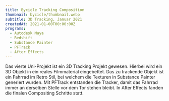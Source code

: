 ```yaml
---
title: Bycicle Tracking Composition
thumbnail: bycicle/thumbnail.webp
subtitle: 3D Tracking, Januar 2021
createdAt: 2021-01-00T00:00:00Z
programs:
  - Autodesk Maya
  - Redshift
  - Substance Painter
  - PFTrack
  - After Effects
---
```


Das vierte Uni-Projekt ist ein 3D Tracking Projekt gewesen. Hierbei wird ein 3D Objekt in ein reales Filmmaterial eingebettet.
Das zu trackende Objekt ist ein Fahrrad im Retro Stil, bei welchem die Texturen in Substance Painter generiert wurden.
Mit PFTrack entstanden die Tracker, damit das Fahrrad immer an derselben Stelle vor dem Tor stehen bleibt.
In After Effects fanden die finalen Compositing Schritte statt.

<view-on-link href="https://www.youtube.com/watch?v=PkKU9GS_rfk" icon="mdi-youtube" name="YouTube" color="#FF001C"></view-on-link>
<view-on-link href="https://www.artstation.com/artwork/D5o4Y0" icon="mdi-artstation" name="ArtStation" color="#00AFEB"></view-on-link>

<asset-video src="bycicle/splitscreen.mp4"></asset-video>

<asset-image src="bycicle/front.jpg" alt="Fahrrad Frontansicht"></asset-image>
<asset-image src="bycicle/rear.jpg" alt="Fahrrad Rückansicht"></asset-image>
<asset-image src="bycicle/top.jpg" alt="Fahrrad Vogelperspektive"></asset-image>
